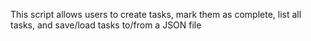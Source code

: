 This script allows users to create tasks, mark them as complete, list all tasks, and save/load tasks to/from a JSON file
